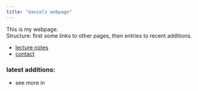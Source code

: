 ```yaml
---
title: "daniels webpage"
---
```


This is my webpage.\
Structure: first some links to other pages, then entries to recent additions.

- [lecture notes](/lecture-notes)
- [contact](/contact) 

### latest additions:
- see more in 
